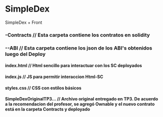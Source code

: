 # SimpleDex
SimpleDex + Front

### -Contracts // Esta carpeta contiene los contratos en solidity
### --ABI // Esta carpeta contiene los json de los ABI's obtenidos luego del Deploy
####  index.html // Html sencillo para interactuar con los SC deployados
####  index.js  // JS para permitir interaccion Html-SC
####  styles.css // CSS con estilos básicos
####  SimpleDexOriginalTP3... // Archivo original entregado en TP3. De acuerdo a la recomendacion del profesor, se agregó Ownable y el nuevo contrato está en la carpeta Contracts y deployado
